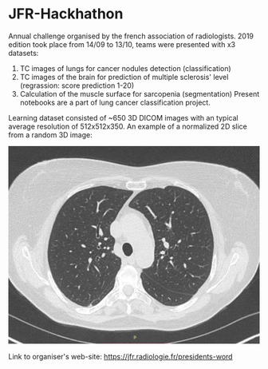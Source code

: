 # JFR-Hackhathon
Annual challenge organised by the french association of radiologists. 2019 edition took place from 14/09 to 13/10, teams were presented with x3 datasets:
1. TC images of lungs for cancer nodules detection (classification)
2. TC images of the brain for prediction of multiple sclerosis' level (regrassion: score prediction 1-20)
3. Calculation of the muscle surface for sarcopenia (segmentation)
Present notebooks are a part of lung cancer classification project.

Learning dataset consisted of ~650 3D DICOM images with an typical average resolution of 512x512x350.
An example of a normalized 2D slice from a random 3D image:

![alt text](https://github.com/IgorVG/jfr-challenge/blob/master/2D-slice-sample.jpg)

Link to organiser's web-site:
https://jfr.radiologie.fr/presidents-word
